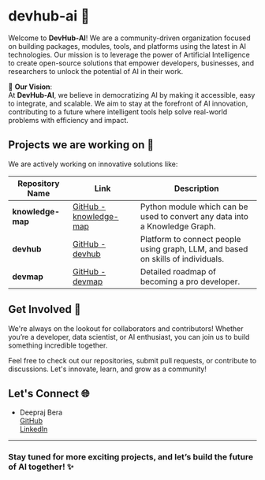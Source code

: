 # devhub-ai 🚀

Welcome to **DevHub-AI**! We are a community-driven organization focused on building packages, modules, tools, and platforms using the latest in AI technologies. Our mission is to leverage the power of Artificial Intelligence to create open-source solutions that empower developers, businesses, and researchers to unlock the potential of AI in their work.

🚀 **Our Vision**:  
At **DevHub-AI**, we believe in democratizing AI by making it accessible, easy to integrate, and scalable. We aim to stay at the forefront of AI innovation, contributing to a future where intelligent tools help solve real-world problems with efficiency and impact.

## Projects we are working on 🚧
We are actively working on innovative solutions like:

| Repository Name | Link | Description |
|-----------------|------|-------------|
| **knowledge-map** | [GitHub - knowledge-map](https://github.com/devhub-ai/knowledge-map) | Python module which can be used to convert any data into a Knowledge Graph. |
| **devhub** | [GitHub - devhub](https://github.com/devhub-ai/devhub) | Platform to connect people using graph, LLM, and based on skills of individuals. |
| **devmap** | [GitHub - devmap](https://github.com/devhub-ai/devmap) | Detailed roadmap of becoming a pro developer. |


## Get Involved 👐
We're always on the lookout for collaborators and contributors! Whether you’re a developer, data scientist, or AI enthusiast, you can join us to build something incredible together.

Feel free to check out our repositories, submit pull requests, or contribute to discussions. Let's innovate, learn, and grow as a community!  

## Let's Connect 🌐
- Deepraj Bera  
  [GitHub](https://github.com/deepraj21) <br/>
  [LinkedIn](https://www.linkedin.com/in/deepraj-bera-b64996231/)

---

### Stay tuned for more exciting projects, and let’s build the future of AI together! ✨
